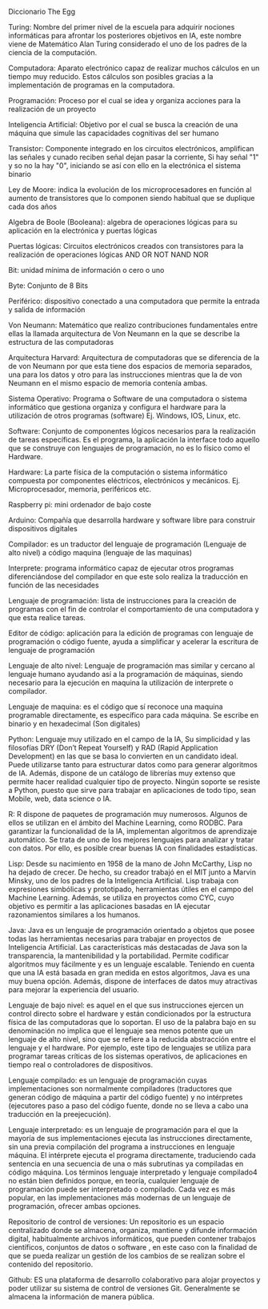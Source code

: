 
Diccionario The Egg

Turing: Nombre del primer nivel de la escuela para adquirir nociones informáticas para afrontar los posteriores objetivos en IA, este nombre viene de  Matemático Alan Turing considerado el uno de los padres de la ciencia de la computación.

Computadora: Aparato electrónico capaz de realizar muchos cálculos en un tiempo muy reducido. Estos cálculos son posibles gracias a la implementación de programas en la computadora.

Programación: Proceso por el cual se idea y organiza acciones para la realización de un proyecto

Inteligencia Artificial: Objetivo por el cual se busca la creación de una máquina que simule las capacidades cognitivas del ser humano

Transistor: Componente integrado  en los circuitos electrónicos, amplifican las señales  y  cunado reciben señal dejan pasar la corriente, Si hay señal "1" y so no la hay "0", iniciando se así con ello en la electrónica el sistema binario

Ley de Moore: indica la evolución de los microprocesadores en función al aumento de transistores que lo componen siendo habitual que se duplique cada dos años 

Algebra de Boole (Booleana): algebra de operaciones lógicas para su aplicación en la electrónica y puertas lógicas

Puertas lógicas: Circuitos electrónicos creados con transistores para la realización de operaciones lógicas
  AND
  OR
  NOT
  NAND
  NOR

Bit: unidad mínima de información o cero o uno

Byte: Conjunto de 8 Bits

Periférico: dispositivo conectado a una computadora que permite la entrada y salida de información

Von Neumann: Matemático que realizo contribuciones fundamentales entre ellas la llamada arquitectura de Von Neumann en la que se describe la estructura de las computadoras

Arquitectura Harvard: Arquitectura de computadoras que se diferencia de la de von Neumann por que esta tiene dos espacios de memoria separados, una para los datos y otro para las instrucciones mientras que la de von Neumann en el mismo espacio de memoria contenía ambas.

Sistema Operativo: Programa o Software de una computadora o sistema informático que gestiona organiza y configura el hardware para la utilización de  otros programas (software) Ej. Windows, IOS, Linux, etc.

Software: Conjunto de componentes lógicos necesarios para la realización de tareas específicas. Es el programa, la aplicación la interface todo aquello que se construye con lenguajes de programación, no es lo físico como el Hardware.

Hardware: La parte física de la computación o sistema informático compuesta por componentes eléctricos, electrónicos y mecánicos. Ej. Microprocesador, memoria, periféricos  etc.

Raspberry pi: mini ordenador de bajo coste 

Arduino: Compañía que desarrolla hardware y software libre para construir dispositivos digitales

Compilador: es un traductor del lenguaje de programación (Lenguaje de alto nivel) a código maquina (lenguaje de las maquinas)

Interprete: programa informático capaz de ejecutar otros programas diferenciándose del compilador en que este solo realiza la traducción en función de las necesidades

Lenguaje de programación: lista de instrucciones para la creación de programas con el fin de controlar el comportamiento de una computadora y que esta realice tareas.

Editor de código: aplicación para la edición de programas con lenguaje de programación o código fuente, ayuda a simplificar y acelerar la escritura de lenguaje de programación

Lenguaje de alto nivel: Lenguaje de programación mas similar y cercano al lenguaje humano ayudando así a la programación de máquinas, siendo necesario para la ejecución en maquina la utilización de interprete o compilador.

Lenguaje de maquina: es el código que sí reconoce una maquina programable directamente, es específico para cada máquina. Se escribe en binario y en hexadecimal (Son digitales)

Python: Lenguaje muy utilizado en el campo de la IA,  Su simplicidad y las filosofías DRY (Don’t Repeat Yourself) y RAD (Rapid Application Development) en las que se basa lo convierten en un candidato ideal. Puede utilizarse tanto para estructurar datos como para generar algoritmos de IA. Además, dispone de un catálogo de librerías muy extenso que permite hacer realidad cualquier tipo de proyecto. Ningún soporte se resiste a Python, puesto que sirve para trabajar en aplicaciones de todo tipo, sean Mobile, web, data science o IA.

R: R dispone de paquetes de programación muy numerosos. Algunos de ellos se utilizan en el ámbito del Machine Learning, como RODBC. Para garantizar la funcionalidad de la IA, implementan algoritmos de aprendizaje automático. Se trata de uno de los mejores lenguajes para analizar y tratar con datos. Por ello, es posible crear buenas IA con finalidades estadísticas.

Lisp: Desde su nacimiento en 1958 de la mano de John McCarthy, Lisp no ha dejado de crecer. De hecho, su creador trabajó en el MIT junto a Marvin Minsky, uno de los padres de la Inteligencia Artificial. Lisp trabaja con expresiones simbólicas y prototipado, herramientas útiles en el campo del Machine Learning. Además, se utiliza en proyectos como CYC, cuyo objetivo es permitir a las aplicaciones basadas en IA ejecutar razonamientos similares a los humanos.

Java: Java es un lenguaje de programación orientado a objetos que posee todas las herramientas necesarias para trabajar en proyectos de Inteligencia Artificial. Las características más destacadas de Java son la transparencia, la mantenibilidad y la portabilidad. Permite codificar algoritmos muy fácilmente y es un lenguaje escalable. Teniendo en cuenta que una IA está basada en gran medida en estos algoritmos, Java es una muy buena opción. Además, dispone de interfaces de datos muy atractivas para mejorar la experiencia del usuario. 

Lenguaje de bajo nivel: es aquel en el que sus instrucciones ejercen un control directo sobre el hardware y están condicionados por la estructura física de las computadoras que lo soportan. El uso de la palabra bajo en su denominación no implica que el lenguaje sea menos potente que un lenguaje de alto nivel, sino que se refiere a la reducida abstracción entre el lenguaje y el hardware. Por ejemplo, este tipo de lenguajes se utiliza para programar tareas críticas de los sistemas operativos, de aplicaciones en tiempo real o controladores de dispositivos.

Lenguaje compilado: es un lenguaje de programación cuyas implementaciones son normalmente compiladores (traductores que generan código de máquina a partir del código fuente) y no intérpretes (ejecutores paso a paso del código fuente, donde no se lleva a cabo una traducción en la preejecución).

Lenguaje interpretado: es un lenguaje de programación para el que la mayoría de sus implementaciones ejecuta las instrucciones directamente, sin una previa compilación del programa a instrucciones en lenguaje máquina. El intérprete ejecuta el programa directamente, traduciendo cada sentencia en una secuencia de una o más subrutinas ya compiladas en código máquina. Los términos lenguaje interpretado y lenguaje compilado4 no están bien definidos porque, en teoría, cualquier lenguaje de programación puede ser interpretado o compilado. Cada vez es más popular, en las implementaciones más modernas de un lenguaje de programación, ofrecer ambas opciones.

Repositorio de control de versiones: Un repositorio es un espacio centralizado donde se almacena, organiza, mantiene y difunde información digital, habitualmente archivos informáticos, que pueden contener trabajos científicos, conjuntos de datos o software , en este caso con la finalidad de que se pueda realizar un gestión de los cambios de se realizan sobre el contenido del repositorio.

Github: ES una plataforma de desarrollo colaborativo para alojar proyectos y poder utilizar su sistema de control de versiones Git. Generalmente se almacena la información de manera pública.





  
